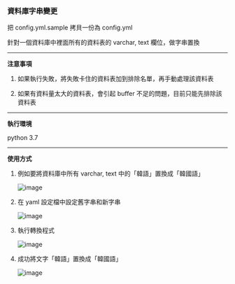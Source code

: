 ### 資料庫字串變更
把 config.yml.sample 拷貝一份為 config.yml

針對一個資料庫中裡面所有的資料表的 varchar, text 欄位，做字串置換

---

**注意事項**

1. 如果執行失敗，將失敗卡住的資料表加到排除名單，再手動處理該資料表

2. 如果有資料量太大的資料表，會引起 buffer 不足的問題，目前只能先排除該資料表 

---

**執行環境**

python 3.7

---

**使用方式**

1. 例如要將資料庫中所有 varchar, text 中的「韓語」置換成「韓國語」
   
   ![image](https://drive.google.com/uc?export=view&id=14H-KIV6EhW3Gb-9iOpOl_jvEpg6yng7w)

2. 在 yaml 設定檔中設定舊字串和新字串
   
   ![image](https://drive.google.com/uc?export=view&id=1sagxinTymJIv18AJrPqNHmSjO212OcU8)

3. 執行轉換程式
   
   ![image](https://drive.google.com/uc?export=view&id=1VgfP7G7jdRTIKBdlv8nTLvy5LOSvRasj)

4. 成功將文字「韓語」置換成「韓國語」 
   
   ![image](https://drive.google.com/uc?export=view&id=1k4LlY272_I3LV7E-Jv8z-he7SJSWW8Tf)
